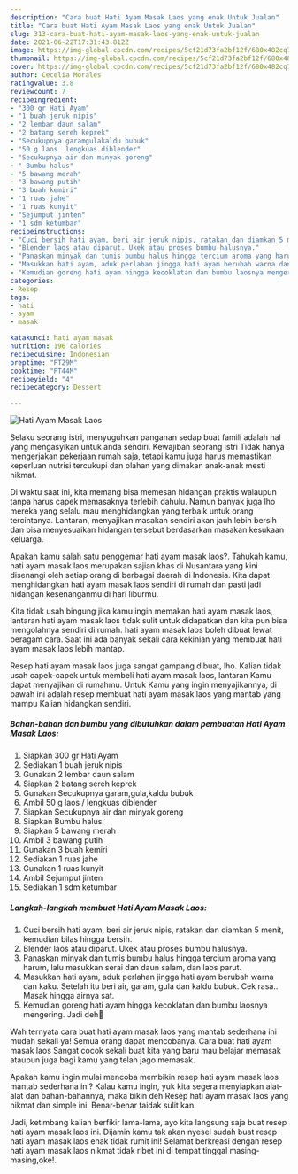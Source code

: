 ```yaml
---
description: "Cara buat Hati Ayam Masak Laos yang enak Untuk Jualan"
title: "Cara buat Hati Ayam Masak Laos yang enak Untuk Jualan"
slug: 313-cara-buat-hati-ayam-masak-laos-yang-enak-untuk-jualan
date: 2021-06-22T17:31:43.812Z
image: https://img-global.cpcdn.com/recipes/5cf21d73fa2bf12f/680x482cq70/hati-ayam-masak-laos-foto-resep-utama.jpg
thumbnail: https://img-global.cpcdn.com/recipes/5cf21d73fa2bf12f/680x482cq70/hati-ayam-masak-laos-foto-resep-utama.jpg
cover: https://img-global.cpcdn.com/recipes/5cf21d73fa2bf12f/680x482cq70/hati-ayam-masak-laos-foto-resep-utama.jpg
author: Cecelia Morales
ratingvalue: 3.8
reviewcount: 7
recipeingredient:
- "300 gr Hati Ayam"
- "1 buah jeruk nipis"
- "2 lembar daun salam"
- "2 batang sereh keprek"
- "Secukupnya garamgulakaldu bubuk"
- "50 g laos  lengkuas diblender"
- "Secukupnya air dan minyak goreng"
- " Bumbu halus"
- "5 bawang merah"
- "3 bawang putih"
- "3 buah kemiri"
- "1 ruas jahe"
- "1 ruas kunyit"
- "Sejumput jinten"
- "1 sdm ketumbar"
recipeinstructions:
- "Cuci bersih hati ayam, beri air jeruk nipis, ratakan dan diamkan 5 menit, kemudian bilas hingga bersih."
- "Blender laos atau diparut. Ukek atau proses bumbu halusnya."
- "Panaskan minyak dan tumis bumbu halus hingga tercium aroma yang harum, lalu masukkan serai dan daun salam, dan laos parut."
- "Masukkan hati ayam, aduk perlahan jingga hati ayam berubah warna dan kaku. Setelah itu beri air, garam, gula dan kaldu bubuk. Cek rasa.. Masak hingga airnya sat."
- "Kemudian goreng hati ayam hingga kecoklatan dan bumbu laosnya mengering. Jadi deh🥰"
categories:
- Resep
tags:
- hati
- ayam
- masak

katakunci: hati ayam masak 
nutrition: 196 calories
recipecuisine: Indonesian
preptime: "PT29M"
cooktime: "PT44M"
recipeyield: "4"
recipecategory: Dessert

---
```



![Hati Ayam Masak Laos](https://img-global.cpcdn.com/recipes/5cf21d73fa2bf12f/680x482cq70/hati-ayam-masak-laos-foto-resep-utama.jpg)

Selaku seorang istri, menyuguhkan panganan sedap buat famili adalah hal yang mengasyikan untuk anda sendiri. Kewajiban seorang istri Tidak hanya mengerjakan pekerjaan rumah saja, tetapi kamu juga harus memastikan keperluan nutrisi tercukupi dan olahan yang dimakan anak-anak mesti nikmat.

Di waktu  saat ini, kita memang bisa memesan hidangan praktis walaupun tanpa harus capek memasaknya terlebih dahulu. Namun banyak juga lho mereka yang selalu mau menghidangkan yang terbaik untuk orang tercintanya. Lantaran, menyajikan masakan sendiri akan jauh lebih bersih dan bisa menyesuaikan hidangan tersebut berdasarkan masakan kesukaan keluarga. 



Apakah kamu salah satu penggemar hati ayam masak laos?. Tahukah kamu, hati ayam masak laos merupakan sajian khas di Nusantara yang kini disenangi oleh setiap orang di berbagai daerah di Indonesia. Kita dapat menghidangkan hati ayam masak laos sendiri di rumah dan pasti jadi hidangan kesenanganmu di hari liburmu.

Kita tidak usah bingung jika kamu ingin memakan hati ayam masak laos, lantaran hati ayam masak laos tidak sulit untuk didapatkan dan kita pun bisa mengolahnya sendiri di rumah. hati ayam masak laos boleh dibuat lewat beragam cara. Saat ini ada banyak sekali cara kekinian yang membuat hati ayam masak laos lebih mantap.

Resep hati ayam masak laos juga sangat gampang dibuat, lho. Kalian tidak usah capek-capek untuk membeli hati ayam masak laos, lantaran Kamu dapat menyajikan di rumahmu. Untuk Kamu yang ingin menyajikannya, di bawah ini adalah resep membuat hati ayam masak laos yang mantab yang mampu Kalian hidangkan sendiri.

<!--inarticleads1-->

##### Bahan-bahan dan bumbu yang dibutuhkan dalam pembuatan Hati Ayam Masak Laos:

1. Siapkan 300 gr Hati Ayam
1. Sediakan 1 buah jeruk nipis
1. Gunakan 2 lembar daun salam
1. Siapkan 2 batang sereh keprek
1. Gunakan Secukupnya garam,gula,kaldu bubuk
1. Ambil 50 g laos / lengkuas diblender
1. Siapkan Secukupnya air dan minyak goreng
1. Siapkan  Bumbu halus:
1. Siapkan 5 bawang merah
1. Ambil 3 bawang putih
1. Gunakan 3 buah kemiri
1. Sediakan 1 ruas jahe
1. Gunakan 1 ruas kunyit
1. Ambil Sejumput jinten
1. Sediakan 1 sdm ketumbar




<!--inarticleads2-->

##### Langkah-langkah membuat Hati Ayam Masak Laos:

1. Cuci bersih hati ayam, beri air jeruk nipis, ratakan dan diamkan 5 menit, kemudian bilas hingga bersih.
1. Blender laos atau diparut. Ukek atau proses bumbu halusnya.
1. Panaskan minyak dan tumis bumbu halus hingga tercium aroma yang harum, lalu masukkan serai dan daun salam, dan laos parut.
1. Masukkan hati ayam, aduk perlahan jingga hati ayam berubah warna dan kaku. Setelah itu beri air, garam, gula dan kaldu bubuk. Cek rasa.. Masak hingga airnya sat.
1. Kemudian goreng hati ayam hingga kecoklatan dan bumbu laosnya mengering. Jadi deh🥰




Wah ternyata cara buat hati ayam masak laos yang mantab sederhana ini mudah sekali ya! Semua orang dapat mencobanya. Cara buat hati ayam masak laos Sangat cocok sekali buat kita yang baru mau belajar memasak ataupun juga bagi kamu yang telah jago memasak.

Apakah kamu ingin mulai mencoba membikin resep hati ayam masak laos mantab sederhana ini? Kalau kamu ingin, yuk kita segera menyiapkan alat-alat dan bahan-bahannya, maka bikin deh Resep hati ayam masak laos yang nikmat dan simple ini. Benar-benar taidak sulit kan. 

Jadi, ketimbang kalian berfikir lama-lama, ayo kita langsung saja buat resep hati ayam masak laos ini. Dijamin kamu tak akan nyesel sudah buat resep hati ayam masak laos enak tidak rumit ini! Selamat berkreasi dengan resep hati ayam masak laos nikmat tidak ribet ini di tempat tinggal masing-masing,oke!.

